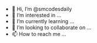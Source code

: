 - 👋 Hi, I’m @smcodesdaily
- 👀 I’m interested in ...
- 🌱 I’m currently learning ...
- 💞️ I’m looking to collaborate on ...
- 📫 How to reach me ...

<!---
smcodesdaily/smcodesdaily is a ✨ special ✨ repository because its `README.md` (this file) appears on your GitHub profile.
You can click the Preview link to take a look at your changes.
--->
